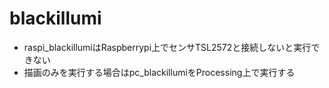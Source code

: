 # blackillumi
* raspi_blackillumiはRaspberrypi上でセンサTSL2572と接続しないと実行できない
* 描画のみを実行する場合はpc_blackillumiをProcessing上で実行する

